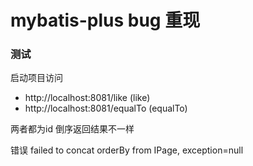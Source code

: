 # mybatis-plus bug 重现

### 测试
启动项目访问
- http://localhost:8081/like (like)
- http://localhost:8081/equalTo (equalTo)

两者都为id 倒序返回结果不一样

错误
failed to concat orderBy from IPage, exception=null